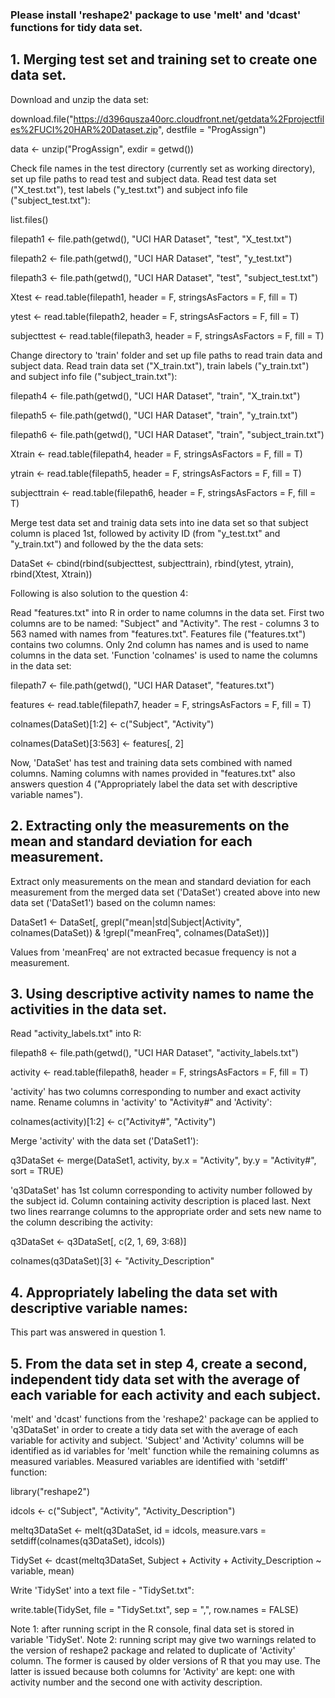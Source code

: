 ### Please install 'reshape2' package to use 'melt' and 'dcast' functions for tidy data set.

## 1. Merging test set and training set to create one data set.

Download and unzip the data set:

download.file("https://d396qusza40orc.cloudfront.net/getdata%2Fprojectfiles%2FUCI%20HAR%20Dataset.zip", destfile = "ProgAssign")

data <- unzip("ProgAssign", exdir = getwd())

Check file names in the test directory (currently set as working directory), set up file paths to read test and subject data. 
Read test data set ("X_test.txt"), test labels ("y_test.txt") and subject info file ("subject_test.txt"):
  
list.files()

filepath1 <- file.path(getwd(), "UCI HAR Dataset", "test", "X_test.txt")

filepath2 <- file.path(getwd(), "UCI HAR Dataset", "test", "y_test.txt")

filepath3 <- file.path(getwd(), "UCI HAR Dataset", "test", "subject_test.txt")

Xtest <- read.table(filepath1, header = F, stringsAsFactors = F, fill = T)

ytest <- read.table(filepath2, header = F, stringsAsFactors = F, fill = T)

subjecttest <- read.table(filepath3, header = F, stringsAsFactors = F, fill = T)

Change directory to 'train' folder and set up file paths to read train data and subject data. 
Read train data set ("X_train.txt"), train labels ("y_train.txt") and subject info file ("subject_train.txt"):

filepath4 <- file.path(getwd(), "UCI HAR Dataset", "train", "X_train.txt")

filepath5 <- file.path(getwd(), "UCI HAR Dataset", "train", "y_train.txt")

filepath6 <- file.path(getwd(), "UCI HAR Dataset", "train", "subject_train.txt")

Xtrain <- read.table(filepath4, header = F, stringsAsFactors = F, fill = T)

ytrain <- read.table(filepath5, header = F, stringsAsFactors = F, fill = T)

subjecttrain <- read.table(filepath6, header = F, stringsAsFactors = F, fill = T)

Merge test data set and trainig data sets into ine data set so that subject column is placed 1st, 
followed by activity ID (from "y_test.txt" and "y_train.txt") and followed by the the data sets:

DataSet <- cbind(rbind(subjecttest, subjecttrain), rbind(ytest, ytrain), rbind(Xtest, Xtrain))

Following is also solution to the question 4:

Read "features.txt" into R in order to name columns in the data set. First two columns are to be named: "Subject" and "Activity".
The rest - columns 3 to 563 named with names from "features.txt". Features file ("features.txt") contains two columns. 
Only 2nd column has names and is used to name columns in the data set. 'Function 'colnames' is used to name the columns in the data set:

filepath7 <- file.path(getwd(), "UCI HAR Dataset", "features.txt")

features <- read.table(filepath7, header = F, stringsAsFactors = F, fill = T)

colnames(DataSet)[1:2] <- c("Subject", "Activity")

colnames(DataSet)[3:563] <- features[, 2]

Now, 'DataSet' has test and training data sets combined with named columns. Naming columns with names provided in "features.txt"
also answers question 4 ("Appropriately label the data set with descriptive variable names").


## 2. Extracting only the measurements on the mean and standard deviation for each measurement.

Extract only measurements on the mean and standard deviation for each measurement from the merged data set ('DataSet') created above into new
data set ('DataSet1') based on the column names:

DataSet1 <- DataSet[, grepl("mean|std|Subject|Activity", colnames(DataSet)) & !grepl("meanFreq", colnames(DataSet))] 

Values from 'meanFreq' are not extracted becasue frequency is not a measurement.


## 3. Using descriptive activity names to name the activities in the data set.

Read "activity_labels.txt" into R:

filepath8 <- file.path(getwd(), "UCI HAR Dataset", "activity_labels.txt")

activity <- read.table(filepath8, header = F, stringsAsFactors = F, fill = T)

'activity' has two columns corresponding to number and exact activity name. Rename columns in 'activity' to "Activity#" and 'Activity':

colnames(activity)[1:2] <- c("Activity#", "Activity")

Merge 'activity' with the data set ('DataSet1'):

q3DataSet <- merge(DataSet1, activity, by.x = "Activity", by.y = "Activity#", sort = TRUE)

'q3DataSet' has 1st column corresponding to activity number followed by the subject id. Column containing activity description is placed last. Next two lines rearrange columns to the appropriate order and sets new name to the column describing the activity:

q3DataSet <- q3DataSet[, c(2, 1, 69, 3:68)]

colnames(q3DataSet)[3] <- "Activity_Description"


## 4. Appropriately labeling the data set with descriptive variable names:
This part was answered in question 1.


## 5. From the data set in step 4, create a second, independent tidy data set with the average of each variable for each activity and each subject.

'melt' and 'dcast' functions from the 'reshape2' package can be applied to 'q3DataSet' in order to create a tidy data set with the average of each 
variable for activity and subject. 'Subject' and 'Activity' columns will be identified as id variables for 'melt' function while the remaining columns 
as measured variables. Measured variables are identified with 'setdiff' function:

library("reshape2")

idcols <- c("Subject", "Activity", "Activity_Description")

meltq3DataSet <- melt(q3DataSet, id = idcols, measure.vars = setdiff(colnames(q3DataSet), idcols))

TidySet <- dcast(meltq3DataSet, Subject + Activity + Activity_Description ~ variable, mean)

Write 'TidySet' into a text file - "TidySet.txt":

write.table(TidySet, file = "TidySet.txt", sep = ",", row.names = FALSE)


Note 1: after running script in the R console, final data set is stored in variable 'TidySet'.
Note 2: running script may give two warnings related to the version of reshape2 package and related to duplicate of 'Activity' column. The former is caused by older versions of R that you may use. The latter is issued because both columns for 'Activity' are kept: one with activity number and the second one with activity description.